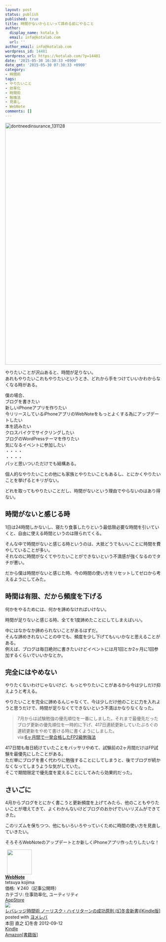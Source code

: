 ```yaml
---
layout: post
status: publish
published: true
title: 時間がないからといって諦める前にやること
author:
  display_name: kotala_b
  email: info@kotalab.com
  url: ''
author_email: info@kotalab.com
wordpress_id: 14481
wordpress_url: https://kotalab.com/?p=14481
date: '2015-05-30 16:30:33 +0900'
date_gmt: '2015-05-30 07:30:33 +0900'
category:
- 時間術
tags:
- やりたいこと
- 効率化
- 時間術
- 勉強法
- 見直し
- WebNote
comments: []
---
```

<p><img src="https://kotalab.com/wp-content/uploads/dontneedinsurance_131128.jpg" alt="dontneedinsurance_131128" width="780" class="aligncenter size-large wp-image-10253" /></p>
<p>やりたいことが沢山あると、時間が足りない。<br />
あれもやりたいこれもやりたいというとき、どれから手をつけていいかわからなくなる時がある。</p>
<p>僕の場合、<br />
ブログを書きたい<br />
新しいiPhoneアプリを作りたい<br />
今リリースしているiPhoneアプリのWebNoteをもっとよくする為にアップデートしたい<br />
本を読みたい<br />
クロスバイクでサイクリングしたい<br />
ブログのWordPressテーマを作りたい<br />
気になるイベントに参加したい<br />
・・・・<br />
・・・・<br />
パッと思いついただけでも結構ある。</p>
<p>個人的なやりたいことの他にも家族とやりたいこともあるし、とにかくやりたいことを挙げるとキリがない。</p>
<p>どれを取ってもやりたいことだし、時間がないという理由でやらないのはあり得ない。</p>
<!--more-->
<h2>時間がないと感じる時</h2>
<p>1日は24時間しかないし、寝たり食事したりという最低限必要な時間を引いていくと、自由に使える時間というのは限られてくる。</p>
<p>そんな中で時間がないと感じる時というのは、大抵どうでもいいことに時間を費やしていることが多い。<br />
それなのに時間がなくてやりたいことができないという不満感が強くなるのでタチが悪い。</p>
<p>だから僕は時間がないと感じた時、今の時間の使い方をリセットしてゼロから考えるようにしてみた。</p>
<h2>時間は有限、だから頻度を下げる</h2>
<p>何かをやるためには、何かを諦めなければいけない。</p>
<p>時間が足りないと感じる時、全てを1度諦めたことにしてしまえばいい。</p>
<p>中にはなかなか諦められないことがあるはずだ。<br />
そんな諦めきれないことの中でも、頻度を少し下げてもいいかなと思えることがある。<br />
例えば、ブログは毎日絶対に書きたいけどイベントには月1回とか2ヶ月に1回参加するくらいでいいかなとか。</p>
<h2>完全にはやめない</h2>
<p>やりたくないわけじゃないけど、もっとやりたいことがあるから今は少しだけ抑えようと考える。</p>
<p>やりたいことを完全に諦めるんじゃなくて、今は少しだけ他のことに力を入れようと思うだけで、時間が足りなくてできないという不満はかなりなくなった。</p>
<blockquote><p>7月からは試験勉強の優先順位を一番にしました。それまで最優先だったブログ更新の優先順位を一時的に下げ、417日連続更新していたぶろぐの連続更新をやめて書ける時に書くようにしました。<br />
via:<a href="https://kotalab.com/pass-the-exam">6ヶ月間で一発合格したFP2級勉強法</a></p>
</blockquote>
<p>417日間も毎日続けていたことをバッサリやめて、試験前の2ヶ月間だけはFP試験を最優先にしたことがある。<br />
ただ単にブログを書く代わりに勉強することにしてしまうと、後でブログが続かなくなってしまうような気がしていた。<br />
そこで<span class="b">期間限定で優先度を変える</span>ことにしてみたら効果的だった。</p>
<h2>さいごに</h2>
<p>4月からブログをとにかく書こうと更新頻度を上げてみたら、他のこともやりたいことが増えてきて、よくわかんないけどブログのおかげでいいリズムができてきた。</p>
<p>このリズムを保ちつつ、他にもいろいろやっていくために時間の使い方を見直していきたい。</p>
<p>そろそろWebNoteのアップデートとか新しくiPhoneアプリ作ったりしたいな！</p>
<div class="applink">
<div class="applinkimg"><a href="https://itunes.apple.com/jp/app/webnote/id911802747?mt=8&uo=4&at=10l4yU" rel="nofollow" target="_blank"><img hspace="6" src="http://is2.mzstatic.com/image/pf/us/r30/Purple5/v4/03/2a/74/032a7441-60be-9149-7025-d19b7bbf109e/mzl.nqisizax.png" width="80" /></a></div>
<div class="applinktext">
<div class="applinktitle"><strong><a href="https://itunes.apple.com/jp/app/webnote/id911802747?mt=8&uo=4&at=10l4yU" rel="nofollow" target="_blank">WebNote</a></strong></div>
<div class="applinkinfo">tetsuya kojima</div>
<div class="applinkinfo">価格: ￥240（記事公開時）</div>
<div class="applinkinfo">カテゴリ: 仕事効率化, ユーティリティ</div>
</div>
<div class="clear"></div>
<div class="appstorelink"><a href="https://itunes.apple.com/jp/app/webnote/id911802747?mt=8&uo=4&at=10l4yU" rel="nofollow" target="_blank">AppStore</a></div>
</div>
<div class="booklink-box">
<div class="booklink-image"><a href="https://www.amazon.co.jp/exec/obidos/asin/B009CTUGIQ/same-22/" rel="nofollow" target="_blank"><img src="https://images-fe.ssl-images-amazon.com/images/I/41nvQliBviL._SL160_.jpg" style="border: none;" /></a></div>
<div class="booklink-info">
<div class="booklink-name"><a href="https://www.amazon.co.jp/exec/obidos/asin/B009CTUGIQ/same-22/" rel="nofollow" target="_blank">レバレッジ時間術 ノーリスク・ハイリターンの成功原則 (幻冬舎新書)[Kindle版]</a>
<div class="booklink-powered-date">posted with <a href="https://yomereba.com" rel="nofollow" target="_blank">ヨメレバ</a></div>
</div>
<div class="booklink-detail">本田 直之 幻冬舎 2012-09-12    </div>
<div class="booklink-link2">
<div class="shoplinkkindle"><a href="https://www.amazon.co.jp/exec/obidos/ASIN/B009CTUGIQ/same-22/" rel="nofollow" target="_blank">Kindle</a></div>
<div class="shoplinkamazon"><a href="https://www.amazon.co.jp/exec/obidos/ASIN/4344980395/same-22/" rel="nofollow" target="_blank">Amazon[書籍版]</a></div>
</p></div>
</div>
<div class="booklink-footer"></div>
</div>
